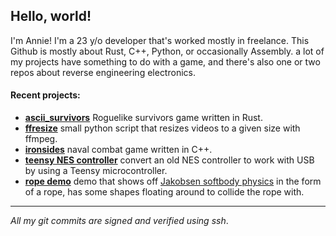 ## Hello, world!
I'm Annie! I'm a 23 y/o developer that's worked mostly in freelance. This Github is mostly about Rust, C++, Python, or occasionally Assembly. a lot of my projects have something to do with a game, and there's also one or two repos about reverse engineering electronics.

#### Recent projects:
* **[ascii_survivors](https://github.com/proficiency/ascii_survivors)**
Roguelike survivors game written in Rust.
* **[ffresize](https://github.com/proficiency/ffresize)**
small python script that resizes videos to a given size with ffmpeg.
* **[ironsides](https://github.com/proficiency/ironsides/)**
naval combat game written in C++. 
* **[teensy NES controller](https://github.com/proficiency/teensy_nes_controller)**
convert an old NES controller to work with USB by using a Teensy microcontroller.
* **[rope demo](https://github.com/proficiency/rope_demo)**
demo that shows off [Jakobsen softbody physics](https://www.cs.cmu.edu/afs/cs/academic/class/15462-s13/www/lec_slides/Jakobsen.pdf) in the form of a rope, has some shapes floating around to collide the rope with.
---
_All my git commits are signed and verified using ssh_.

